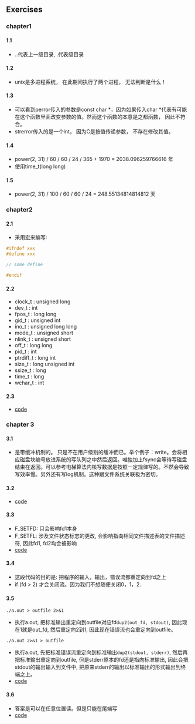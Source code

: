 ## Exercises

### chapter1

#### 1.1
- ..代表上一级目录,  .代表级目录

#### 1.2 
- unix是多进程系统， 在此期间执行了两个进程， 无法判断是什么！

#### 1.3
- 可以看到perror传入的参数是const char *，因为如果传入char *代表有可能在这个函数里面改变参数的值。然而这个函数的本意是之都函数， 因此不符合。
- strerror传入的是一个int， 因为C是按值传递参数， 不存在修改其值。

#### 1.4 
- power(2, 31) / 60 / 60 / 24 / 365 + 1970 = 2038.096259766616 年
- 使用time_t(long long)

#### 1.5
- power(2, 31) / 100 / 60 / 60 / 24 = 248.55134814814812 天

### chapter2

#### 2.1 
- 采用宏来编写: 
```c
#ifndef xxx
#define xxx

// some define

#endif
```

#### 2.2
- clock_t       : unsigned long
- dev_t         : int
- fpos_t        : long long
- gid_t         : unsigned int
- ino_t         : unsigned long long
- mode_t        : unsigned short
- nlink_t       : unsigned short
- off_t         : long long
- pid_t         : int
- ptrdiff_t     : long int
- size_t        : long unsigned int
- ssize_t       : long
- time_t        : long
- wchar_t       : int

#### 2.3
- [code](./src/chapter2/open_max/open_max.c)

### chapter 3

#### 3.1 
- 是带缓冲机制的。 只是不在用户级别的缓冲而已。举个例子：write。会将相应磁盘块编号放进系统的写队列之中然后返回。唯独加上fsync会等待写磁盘结束在返回。可以参考电梯算法内核写数据是按照一定规律写的。不然会导致写效率慢。另外还有写log机制。这种跟文件系统关联极为密切。

#### 3.2 
- [code](./src/chapter3/dup2/dup2.c)

#### 3.3 
- F_SETFD: 只会影响fd1本身
- F_SETFL: 涉及文件状态标志的更改, 会影响指向相同文件描述表的文件描述符, 因此fd1, fd2均会被影响
- [code](./src/chapter3/fd_fl_test/fdfl.c)

#### 3.4
- 这段代码的目的是: 把程序的输入，输出，错误流都重定向到fd之上
- if (fd > 2) 才会关闭流。因为我们不想随便关闭0，1，2.

#### 3.5 
```
./a.out > outfile 2>&1
```
- 执行a.out, 把标准输出重定向到outfile对应fd`dup2(out_fd, stdout)`, 因此现在1就是out_fd, 然后重定向2到1, 因此现在错误流也会重定向到outfile。
```
./a.out 2>&1 > outfile 
```
- 执行a.out, 先把标准错误流重定向到标准输出`dup2(stdout, stderr)`, 然后再把标准输出重定向到outfile, 但是stderr原本的fd还是指向标准输出, 因此会把stdout的输出输入到文件中, 把原来stderr的输出以标准输出的形式输出到终端之上。
- [code](./src/chapter3/stdout_stderror/outanderror.c)

#### 3.6
- 答案是可以在任意位置读。但是只能在尾端写
- [code](./src/chapter3/test_lseek/lseek.c)

